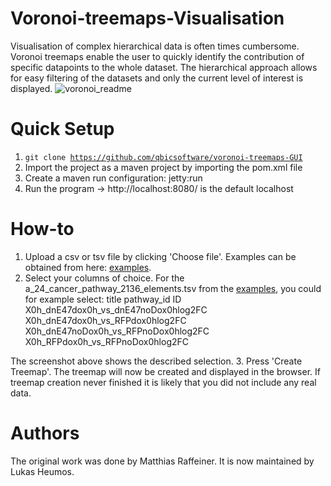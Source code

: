 Voronoi-treemaps-Visualisation
======
Visualisation of complex hierarchical data is often times cumbersome. 
Voronoi treemaps enable the user to quickly identify the contribution of specific datapoints to the whole dataset.
The hierarchical approach allows for easy filtering of the datasets and only the current level of interest is displayed.
![voronoi_readme](https://user-images.githubusercontent.com/21954664/40360392-5f9ad464-5dc6-11e8-96a6-b0df55afd466.png)

Quick Setup
=====
1. <code>git clone https://github.com/qbicsoftware/voronoi-treemaps-GUI</code>
2. Import the project as a maven project by importing the pom.xml file
3. Create a maven run configuration: jetty:run
4. Run the program -> http://localhost:8080/ is the default localhost 

How-to
=====
1. Upload a csv or tsv file by clicking 'Choose file'. Examples can be obtained from here: [examples](https://github.com/qbicsoftware/voronoi-treemap-cli/tree/development/examples).
2. Select your columns of choice. For the a_24_cancer_pathway_2136_elements.tsv from the [examples](https://github.com/qbicsoftware/voronoi-treemap-cli/tree/development/examples), you could for example select:
title
pathway_id
ID 
X0h_dnE47dox0h_vs_dnE47noDox0hlog2FC
X0h_dnE47dox0h_vs_RFPdox0hlog2FC 
X0h_dnE47noDox0h_vs_RFPnoDox0hlog2FC
X0h_RFPdox0h_vs_RFPnoDox0hlog2FC

The screenshot above shows the described selection.
3. Press 'Create Treemap'. The treemap will now be created and displayed in the browser. If treemap creation never finished it is likely that you did not include any real data. 

Authors
=====
The original work was done by Matthias Raffeiner. It is now maintained by Lukas Heumos.
